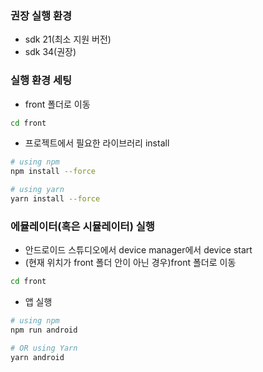 ### 권장 실행 환경
- sdk 21(최소 지원 버전)
- sdk 34(권장)

### 실행 환경 세팅
- front 폴더로 이동
```bash
cd front
```
- 프로젝트에서 필요한 라이브러리 install
```bash
# using npm
npm install --force

# using yarn
yarn install --force
```

### 에뮬레이터(혹은 시뮬레이터) 실행
- 안드로이드 스튜디오에서 device manager에서 device start
- (현재 위치가 front 폴더 안이 아닌 경우)front 폴더로 이동
```bash
cd front
```
- 앱 실행
```bash
# using npm
npm run android

# OR using Yarn
yarn android
```

